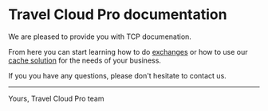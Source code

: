 # Travel Cloud Pro documentation

We are pleased to provide you with TCP documenation.

From here you can start learning how to do [exchanges](exchange.md) or how to use our [cache solution](estreaming.md) for the needs of your business.

If you you have any questions, please don't hesitate to contact us.

---

Yours, Travel Cloud Pro team

